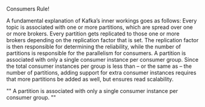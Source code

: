 


Consumers Rule!

A fundamental explanation of Kafka’s inner workings goes as follows: Every topic is associated with one
or more partitions, which are spread over one or more brokers. Every partition gets replicated to those 
one or more brokers depending on the replication factor that is set. The replication factor is then 
responsible for determining the reliability, while the number of partitions is responsible for the 
parallelism for consumers. A partition is associated with only a single consumer instance per consumer 
group. Since the total consumer instances per group is less than – or the same as – the number of 
partitions, adding support for extra consumer instances requires that more partitions be added as 
well, but ensures read scalability.

"" A partition is associated with only a single consumer instance per consumer group. ""
